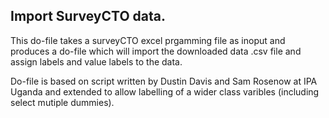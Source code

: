 ## Import SurveyCTO data.

This do-file takes a surveyCTO excel prgamming file as inoput and produces a do-file which
will import the downloaded data .csv file and assign labels and value labels to the data.

Do-file is based on script written by Dustin Davis and Sam Rosenow at IPA Uganda and extended
to allow labelling of a wider class varibles (including select mutiple dummies).